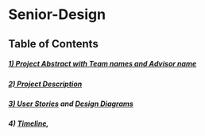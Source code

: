 # Senior-Design
<h2>Table of Contents</h2>
<h5><a href="https://github.com/alexperkins/Senior-Design/blob/master/Project-Abstract.md">1) Project Abstract with Team names and Advisor name</a></h5>
<h5><a href="https://github.com/alexperkins/Senior-Design/blob/master/Project-Description.md">2) Project Description<a></h5>
<h5><a href="https://github.com/alexperkins/Senior-Design/blob/master/Design_Diagrams/User_Stories.md">3) User Stories</a> and 
  <a href="https://user-images.githubusercontent.com/26051226/70483741-7c010380-1ab7-11ea-93b8-aa57ca1dd349.png">Design Diagrams</a></h5> 
<h5>4) <a href="https://user-images.githubusercontent.com/26051226/70483920-18c3a100-1ab8-11ea-93fe7e308bd33c10.png>Project Tasks</a>,
  <a href="https://user-images.githubusercontent.com/26051226/70483920-18c3a100-1ab8-11ea-93fe7e308bd33c10.png>Timeline</a>,
  <a href="https://user-images.githubusercontent.com/26051226/70483920-18c3a100-1ab8-11ea-93fe7e308bd33c10.png>Effort Matrix</a></h5>
<h5>5) ABET Concerns Essay</h5>
<h5>6) PPT Slideshow</h5>
<h5>7) Self-Assessment Essays</h5>
<h5>8) Professional Biographies</h5>
<h5>9) Budget</h5>
  -expenses to date or statement that there have not been any.
  -show monetary value of donated items and donation sources.
<h5>10) Appendix</h5>
  -include appropriate references, citations, links to code repositories, and meeting notes.
  -there should be evidence justifying 45 hours of effort for each team member.
  
